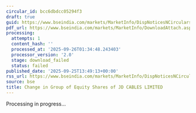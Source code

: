 ```yaml
---
circular_id: bcc6dbdcc05294f3
draft: true
guid: https://www.bseindia.com/markets/MarketInfo/DispNoticesNCirculars.aspx?Noticeid={82558593-2AC0-40AF-AB86-64637246079F}&noticeno=20250925-54&dt=09/25/2025&icount=54&totcount=65&flag=0
pdf_url: https://www.bseindia.com/markets/MarketInfo/DownloadAttach.aspx?id=20250925-54&attachedId=
processing:
  attempts: 1
  content_hash: ''
  processed_at: '2025-09-26T01:34:48.243403'
  processor_version: '2.0'
  stage: download_failed
  status: failed
published_date: '2025-09-25T13:49:13+00:00'
rss_url: https://www.bseindia.com/markets/MarketInfo/DispNoticesNCirculars.aspx?Noticeid={82558593-2AC0-40AF-AB86-64637246079F}&noticeno=20250925-54&dt=09/25/2025&icount=54&totcount=65&flag=0
source: bse
title: Change in Group of Equity Shares of JD CABLES LIMITED
---
```


Processing in progress...